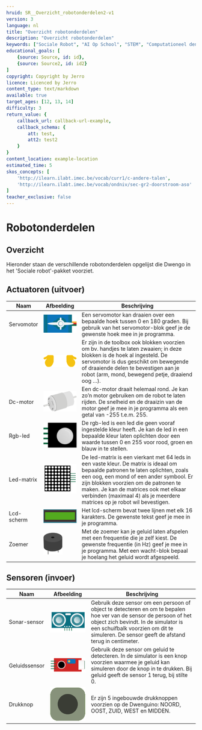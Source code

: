 ```yaml
---
hruid: SR__Overzicht_robotonderdelen2-v1
version: 3
language: nl
title: "Overzicht robotonderdelen"
description: "Overzicht robotonderdelen"
keywords: ["Sociale Robot", "AI Op School", "STEM", "Computationeel denken", "Grafisch programmeren"]
educational_goals: [
    {source: Source, id: id}, 
    {source: Source2, id: id2}
]
copyright: Copyright by Jerro
licence: Licenced by Jerro
content_type: text/markdown
available: true
target_ages: [12, 13, 14]
difficulty: 3
return_value: {
    callback_url: callback-url-example,
    callback_schema: {
        att: test,
        att2: test2
    }
}
content_location: example-location
estimated_time: 5
skos_concepts: [
    'http://ilearn.ilabt.imec.be/vocab/curr1/c-andere-talen', 
    'http://ilearn.ilabt.imec.be/vocab/ondniv/sec-gr2-doorstroom-aso'
]
teacher_exclusive: false
---
```


# Robotonderdelen
## Overzicht

Hieronder staan de verschillende robotonderdelen opgelijst die Dwengo in het 'Sociale robot'-pakket voorziet.

## Actuatoren (uitvoer)

|   **Naam**                    |   **Afbeelding**              |   **Beschrijving**            |
|   -------------------------   |   --------------------------  |   --------------------------- |
|   Servomotor  | ![](embed/Servomotor.png "Servomotor")   |Een servomotor kan draaien over een bepaalde hoek tussen 0 en 180 graden. Bij gebruik van het servomotor-blok geef je de gewenste hoek mee in je programma.  |
|   |   ![](embed/Handjes.png "Handjes")  |   Er zijn in de toolbox ook blokken voorzien om bv. handjes te laten zwaaien; in deze blokken is de hoek al ingesteld. De servomotor is dus geschikt om bewegende of draaiende delen te bevestigen aan je robot (arm, mond, bewegend petje, draaiend oog …).  |
|   Dc-motor    |   ![](embed/Dc-motor.png "Dc-motor")  |   Een dc-motor draait helemaal rond. Je kan zo’n motor gebruiken om de robot te laten rijden. De snelheid en de draaizin van de motor geef je mee in je programma als een getal van -255 t.e.m. 255. |
|   Rgb-led |   ![](embed/Rgb-led.png "Rgb-led")  |   De rgb-led is een led die geen vooraf ingestelde kleur heeft. Je kan de led in een bepaalde kleur laten oplichten door een waarde tussen 0 en 255 voor rood, groen en blauw in te stellen. |
|   Led-matrix  |   ![](embed/led-matrix.png "led-matrix")   |   De led-matrix is een vierkant met 64 leds in een vaste kleur. De matrix is ideaal om bepaalde patronen te laten oplichten, zoals een oog, een mond of een ander symbool. Er zijn blokken voorzien om de patronen te maken. Je kan de matrices ook met elkaar verbinden (maximaal 4) als je meerdere matrices op je robot wil bevestigen. |
|   Lcd-scherm  |   ![](embed/lcd-scherm.jpg "lcd-scherm")   | Het lcd-scherm bevat twee lijnen met elk 16 karakters. De gewenste tekst geef je mee in je programma. |
|   Zoemer  |   ![](embed/Zoemer.png "Zoemer")   |   Met de zoemer kan je geluid laten afspelen met een frequentie die je zelf kiest. De gewenste frequentie (in Hz) geef je mee in je programma. Met een wacht-blok bepaal je hoelang het geluid wordt afgespeeld.   |



## Sensoren (invoer)

|   **Naam**                    |   **Afbeelding**              |   **Beschrijving**            |
|   -------------------------   |   --------------------------  |   --------------------------- |
|   Sonar-sensor    |   ![](embed/Sonar-sensor.png  "sonar-sensor") |   Gebruik deze sensor om een persoon of object te detecteren en om te bepalen hoe ver van de sensor de persoon of het object zich bevindt. In de simulator is een schuifbalk voorzien om dit te simuleren. De sensor geeft de afstand terug in centimeter.    |
|   Geluidssensor   |   ![](embed/Geluidssensor.png "Geluidssensor")    |   Gebruik deze sensor om geluid te detecteren. In de simulator is een knop voorzien waarmee je geluid kan simuleren door de knop in te drukken. Bij geluid geeft de sensor 1 terug, bij stilte 0. |
|   Drukknop    |   ![](embed/Drukknop.png "Drukknop") |   Er zijn 5 ingebouwde drukknoppen voorzien op de Dwenguino: NOORD, OOST, ZUID, WEST en MIDDEN. |